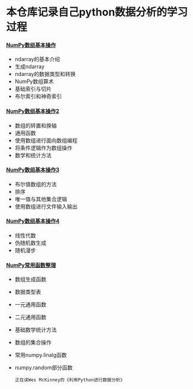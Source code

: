 # 本仓库记录自己python数据分析的学习过程

#### [NumPy数组基本操作](https://github.com/BigOrange128/PythonData/blob/master/NumPy%E6%95%B0%E7%BB%84%E5%9F%BA%E6%9C%AC%E6%93%8D%E4%BD%9C.ipynb)
- ndarray的基本介绍
- 生成ndarray
- ndarray的数据类型和转换
- NumPy数组算术
- 基础索引与切片
- 布尔索引和神奇索引
#### [NumPy数组基本操作2](https://github.com/BigOrange128/PythonData/blob/master/NumPy%E6%95%B0%E7%BB%84%E5%9F%BA%E6%9C%AC%E6%93%8D%E4%BD%9C2.ipynb)
- 数组的转置和换轴
- 通用函数
- 使用数组进行面向数组编程
- 将条件逻辑作为数组操作
- 数学和统计方法
#### [NumPy数组基本操作3](https://github.com/BigOrange128/PythonData/blob/master/NumPy%E6%95%B0%E7%BB%84%E5%9F%BA%E6%9C%AC%E6%93%8D%E4%BD%9C3.ipynb)
- 布尔值数组的方法
- 排序
- 唯一值与其他集合逻辑
- 使用数组进行文件输入输出
#### [NumPy数组基本操作4](https://github.com/BigOrange128/PythonData/blob/master/NumPy%E6%95%B0%E7%BB%84%E5%9F%BA%E6%9C%AC%E6%93%8D%E4%BD%9C4.ipynb)
- 线性代数
- 伪随机数生成
- 随机漫步
#### [NumPy常用函数整理](https://github.com/BigOrange128/PythonData/blob/master/NumPy%E5%B8%B8%E7%94%A8%E5%87%BD%E6%95%B0%E6%95%B4%E7%90%86.md)
- 数组生成函数
- 数据类型表
- 一元通用函数
- 二元通用函数
- 基础数学统计方法
- 数组的集合操作
- 常用numpy.linalg函数
- numpy.random部分函数

    
      正在读Wes McKinney的《利用Python进行数据分析》
